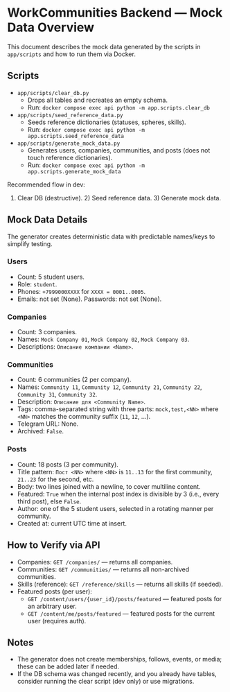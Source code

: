 # WorkCommunities Backend — Mock Data Overview

This document describes the mock data generated by the scripts in `app/scripts` and how to run them via Docker.

## Scripts
- `app/scripts/clear_db.py`
  - Drops all tables and recreates an empty schema.
  - Run: `docker compose exec api python -m app.scripts.clear_db`
- `app/scripts/seed_reference_data.py`
  - Seeds reference dictionaries (statuses, spheres, skills).
  - Run: `docker compose exec api python -m app.scripts.seed_reference_data`
- `app/scripts/generate_mock_data.py`
  - Generates users, companies, communities, and posts (does not touch reference dictionaries).
  - Run: `docker compose exec api python -m app.scripts.generate_mock_data`

Recommended flow in dev:
1) Clear DB (destructive). 2) Seed reference data. 3) Generate mock data.

## Mock Data Details
The generator creates deterministic data with predictable names/keys to simplify testing.

### Users
- Count: 5 student users.
- Role: `student`.
- Phones: `+7999000XXXX` for `XXXX = 0001..0005`.
- Emails: not set (None). Passwords: not set (None).

### Companies
- Count: 3 companies.
- Names: `Mock Company 01`, `Mock Company 02`, `Mock Company 03`.
- Descriptions: `Описание компании <Name>`.

### Communities
- Count: 6 communities (2 per company).
- Names: `Community 11`, `Community 12`, `Community 21`, `Community 22`, `Community 31`, `Community 32`.
- Description: `Описание для <Community Name>`.
- Tags: comma-separated string with three parts: `mock,test,<NN>` where `<NN>` matches the community suffix (`11`, `12`, ...).
- Telegram URL: None.
- Archived: `False`.

### Posts
- Count: 18 posts (3 per community).
- Title pattern: `Пост <NN>` where `<NN>` is `11..13` for the first community, `21..23` for the second, etc.
- Body: two lines joined with a newline, to cover multiline content.
- Featured: `True` when the internal post index is divisible by 3 (i.e., every third post), else `False`.
- Author: one of the 5 student users, selected in a rotating manner per community.
- Created at: current UTC time at insert.

## How to Verify via API
- Companies: `GET /companies/` — returns all companies.
- Communities: `GET /communities/` — returns all non-archived communities.
- Skills (reference): `GET /reference/skills` — returns all skills (if seeded).
- Featured posts (per user):
  - `GET /content/users/{user_id}/posts/featured` — featured posts for an arbitrary user.
  - `GET /content/me/posts/featured` — featured posts for the current user (requires auth).

## Notes
- The generator does not create memberships, follows, events, or media; these can be added later if needed.
- If the DB schema was changed recently, and you already have tables, consider running the clear script (dev only) or use migrations.
